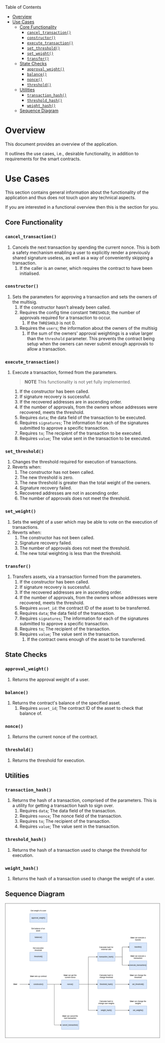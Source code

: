 Table of Contents
- [Overview](#overview)
- [Use Cases](#use-cases)
  - [Core Functionality](#core-functionality)
    - [`cancel_transaction()`](#cancel_transaction)
    - [`constructor()`](#constructor)
    - [`execute_transaction()`](#execute_transaction)
    - [`set_threshold()`](#set_threshold)
    - [`set_weight()`](#set_weight)
    - [`transfer()`](#transfer)
  - [State Checks](#state-checks)
    - [`approval_weight()`](#approval_weight)
    - [`balance()`](#balance)
    - [`nonce()`](#nonce)
    - [`threshold()`](#threshold)
  - [Utilities](#utilities)
    - [`transaction_hash()`](#transaction_hash)
    - [`threshold_hash()`](#threshold_hash)
    - [`weight_hash()`](#weight_hash)
  - [Sequence Diagram](#sequence-diagram)

# Overview

This document provides an overview of the application.

It outlines the use cases, i.e., desirable functionality, in addition to requirements for the smart contracts.

# Use Cases

This section contains general information about the functionality of the application and thus does not touch upon any technical aspects.

If you are interested in a functional overview then this is the section for you.

## Core Functionality

### `cancel_transaction()`

1. Cancels the next transaction by spending the current nonce. This is both a safety mechanism enabling a user to explicitly render a previously shared signature useless, as well as a way of conveniently skipping a transaction.
   1. If the caller is an owner, which requires the contract to have been initialised.

### `constructor()`

1. Sets the parameters for approving a transaction and sets the owners of the multisig.
   1. If the constructor hasn't already been called.
   2. Requires the config time constant `THRESHOLD`; the number of approvals required for a transaction to occur.
      1. If the `THRESHOLD` is not 0.
   3. Requires the `users`; the information about the owners of the multisig
      1. If the sum of the owners' approval weightings is a value larger than the `threshold` parameter. This prevents the contract being setup when the owners can never submit enough approvals to allow a transaction.

### `execute_transaction()`

1. Execute a transaction, formed from the parameters.
   > **NOTE** This functionality is not yet fully implemented.
   1. If the constructor has been called.
   2. If signature recovery is successful.
   3. If the recovered addresses are in ascending order.
   4. If the number of approvals, from the owners whose addresses were recovered, meets the threshold.
   5. Requires `data`; the data field of the transaction to be executed.
   6. Requires `signatures`; The information for each of the signatures submitted to approve a specific transaction.
   7. Requires `to`; The recipient of the transaction to be executed.
   8. Requires `value`; The value sent in the transaction to be executed.

### `set_threshold()`

1. Changes the threshold required for execution of transactions.
2. Reverts when:
   1. The constructor has not been called.
   2. The new threshold is zero.
   3. The new threshold is greater than the total weight of the owners.
   4. Signature recovery failed.
   5. Recovered addresses are not in ascending order.
   6. The number of approvals does not meet the threshold.

### `set_weight()`

1. Sets the weight of a user which may be able to vote on the execution of transactions.
2. Reverts when:
   1. The constructor has not been called.
   2. Signature recovery failed.
   3. The number of approvals does not meet the threshold.
   4. The new total weighting is less than the threshold.

### `transfer()`

1. Transfers assets, via a transaction formed from the parameters.
   1. If the constructor has been called.
   2. If signature recovery is successful.
   3. If the recovered addresses are in ascending order.
   4. If the number of approvals, from the owners whose addresses were recovered, meets the threshold.
   5. Requires `asset_id`: the contract ID of the asset to be transferred.
   6. Requires `data`; the data field of the transaction.
   7. Requires `signatures`; The information for each of the signatures submitted to approve a specific transaction.
   8. Requires `to`; The recipient of the transaction.
   9. Requires `value`; The value sent in the transaction.
      1. If the contract owns enough of the asset to be transferred.

## State Checks

### `approval_weight()`

1. Returns the approval weight of a user.

### `balance()`

1. Returns the contract's balance of the specified asset.
   1. Requires `asset_id`; The contract ID of the asset to check that balance of.

### `nonce()`

1. Returns the current nonce of the contract.

### `threshold()`

1. Returns the threshold for execution.

## Utilities

### `transaction_hash()`

1. Returns the hash of a transaction, comprised of the parameters. This is a utility for getting a transaction hash to sign over.
   1. Requires `data`; The data field of the transaction.
   2. Requires `nonce`; The nonce field of the transaction.
   3. Requires `to`; The recipient of the transaction.
   4. Requires `value`; The value sent in the transaction.

### `threshold_hash()`

1. Returns the hash of a transaction used to change the threshold for execution.

### `weight_hash()`

1. Returns the hash of a transaction used to change the weight of a user.

## Sequence Diagram

![Multisig wallet Sequence Diagram](../.docs/multisig-wallet-sequence-diagram.png)
